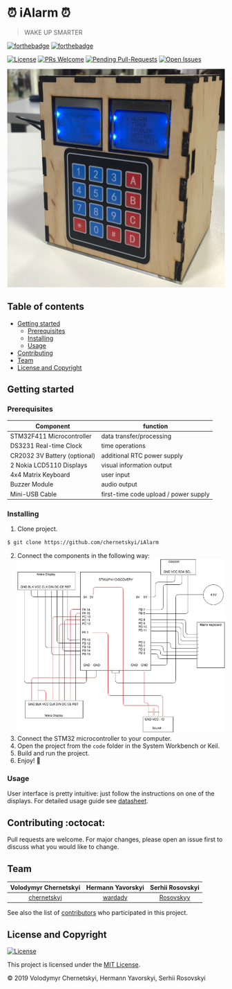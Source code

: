 #  :alarm_clock: iAlarm  :alarm_clock:
> WAKE UP SMARTER

[![forthebadge](https://forthebadge.com/images/badges/made-with-c.svg)](https://forthebadge.com)
[![forthebadge](https://forthebadge.com/images/badges/built-with-love.svg)](https://forthebadge.com)

[![License](http://img.shields.io/:license-mit-blue.svg?style=flat-square)](http://badges.mit-license.org) 
[![PRs Welcome](https://img.shields.io/badge/PRs-welcome-brightgreen.svg?style=flat-square)](http://makeapullrequest.com)
[![Pending Pull-Requests](http://githubbadges.herokuapp.com/chernetskyi/iAlarm/pulls.svg?style=flat-square)](https://github.com/chernetskyi/iAlarm/pulls)
[![Open Issues](http://githubbadges.herokuapp.com/chernetskyi/iAlarm/issues.svg?style=flat-square)](https://github.com/chernetskyi/iAlarm/issues)

<img src="iAlarm.JPG" alt="alarm picture" width=600>

## Table of contents
 - [Getting started](#getting-started)
   - [Prerequisites](#prerequisites)
   - [Installing](#installing)
   - [Usage](#usage)
 - [Contributing](#contributing)
 - [Team](#team)
 - [License and Copyright](license-and-copyright)

## Getting started

### Prerequisites
| **Component**                 | **function**                            |
|------------------------------	|---------------------------------------	|
| STM32F411 Microcontroller    	| data transfer/processing              	|
| DS3231 Real-time Clock       	| time operations                       	|
| CR2032 3V Battery (optional) 	| additional RTC power supply           	|
| 2 Nokia LCD5110 Displays     	| visual information output             	|
| 4x4 Matrix Keyboard          	| user input                            	|
| Buzzer Module                	| audio output                          	|
| Mini-USB Cable               	| first-time code upload / power supply 	|
  
### Installing
  1. Clone project.
  ```bash
  $ git clone https://github.com/chernetskyi/iAlarm  
  ```
  2. Connect the components in the following way: <img src="scheme.png" alt="connection scheme" width=600>
  3. Connect the STM32 microcontroller to your computer.
  4. Open the project from the `code` folder in the System Workbench or Keil.
  5. Build and run the project.
  6. Enjoy! :tada:

### Usage 
User interface is pretty intuitive: just follow the instructions on one of the displays. For detailed usage guide see [datasheet](iAlarmDataSheet.pdf).

## Contributing :octocat:
Pull requests are welcome. For major changes, please open an issue first to discuss what you would like to change.

## Team
| **Volodymyr Chernetskyi** | **Hermann Yavorskyi** | **Serhii Rosovskyi** |
| :---: |:---:| :---:|
| [chernetskyi](https://github.com/chernetskyi) | [wardady](https://github.com/wardady) | [Rosovskyy](https://github.com/Rosovskyy) |

See also the list of [contributors](https://github.com/chernetskyi/iAlarm/contributors) who participated in this project.

## License and Copyright
[![License](http://img.shields.io/:license-mit-blue.svg?style=flat-square)](http://badges.mit-license.org) 

This project is licensed under the [MIT License](https://choosealicense.com/licenses/mit/).

© 2019 Volodymyr Chernetskyi, Hermann Yavorskyi, Serhii Rosovskyi
